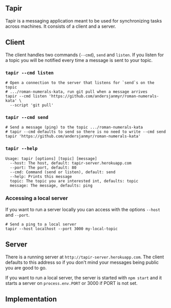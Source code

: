 ## Tapir

Tapir is a messaging application meant to be used for synchronizing tasks
across machines. It consists of a client and a server.

## Client

The client handles two commands (`--cmd`), `send` and `listen`. If you listen
for a topic you will be notified every time a message is sent to your topic.

### `tapir --cmd listen`

```
# Open a connection to the server that listens for `send`s on the topic
# .../roman-numerals-kata, run git pull when a message arrives
tapir --cmd listen 'https://github.com/andersjanmyr/roman-numerals-kata' \
  --script 'git pull'
```

### `tapir --cmd send`

```
# Send a message (ping) to the topic .../roman-numerals-kata
# tapir --cmd defaults to send so there is no need to write --cmd send
tapir 'https://github.com/andersjanmyr/roman-numerals-kata'
```

### `tapir --help`

```
Usage: tapir [options] [topic] [message]
  --host: The host, default: tapir-server.herokuapp.com
  --port: The port, default: 80
  --cmd: Command (send or listen), default: send
  --help: Prints this message
  topic: The topic you are interested int, defaults: topic
  message: The message, defaults: ping
```

### Accessing a local server

If you want to run a server locally you can access with the options `--host`
and `--port`.

```
# Send a ping to a local server
tapir --host localhost --port 3000 my-local-topic
```


## Server

There is a running server at `http://tapir-server.herokuapp.com`. The client
defaults to this address so if you don't mind your messages being public you
are good to go.

If you want to run a local server,  the server is started with `npm start` and
it starts a server on `process.env.PORT` or 3000 if PORT is not set.


## Implementation
